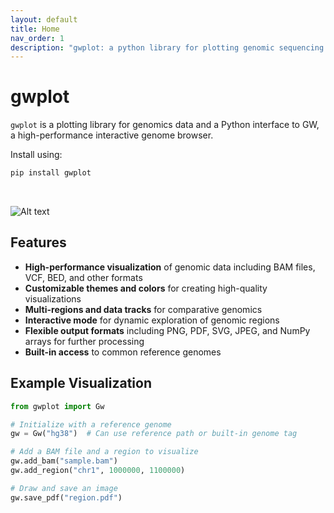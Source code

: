 ```yaml
---
layout: default
title: Home
nav_order: 1
description: "gwplot: a python library for plotting genomic sequencing data"
---
```


# gwplot

`gwplot` is a plotting library for genomics data and a Python interface to GW, a high-performance interactive genome browser.

Install using:

```bash
pip install gwplot
```

<br>

![Alt text](/assets/images/splash1.png "Gwplot")


## Features

- **High-performance visualization** of genomic data including BAM files, VCF, BED, and other formats
- **Customizable themes and colors** for creating high-quality visualizations
- **Multi-regions and data tracks** for comparative genomics
- **Interactive mode** for dynamic exploration of genomic regions
- **Flexible output formats** including PNG, PDF, SVG, JPEG, and NumPy arrays for further processing
- **Built-in access** to common reference genomes

## Example Visualization

```python
from gwplot import Gw

# Initialize with a reference genome
gw = Gw("hg38")  # Can use reference path or built-in genome tag

# Add a BAM file and a region to visualize
gw.add_bam("sample.bam")
gw.add_region("chr1", 1000000, 1100000)

# Draw and save an image
gw.save_pdf("region.pdf")
```
